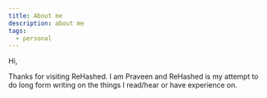 ```yaml
---
title: About me
description: about me
tags:
  - personal
---
```


Hi,

Thanks for visiting ReHashed.
I am Praveen and ReHashed is my attempt to do long form writing on the things I read/hear or have experience on.
